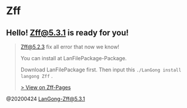 # Zff

## Hello! Zff@5.3.1 is ready for you!

> 
> Zff@5.2.3 fix all error that now we know!
> 
> You can install at LanFilePackage-Package.
> 
> Download LanFilePackage first. Then input this `./LanGong install langong Zff` .
> 
> [ > View on Zff-Pages ](/Zff/)

@20200424 LanGong-Zff@5.3.1
